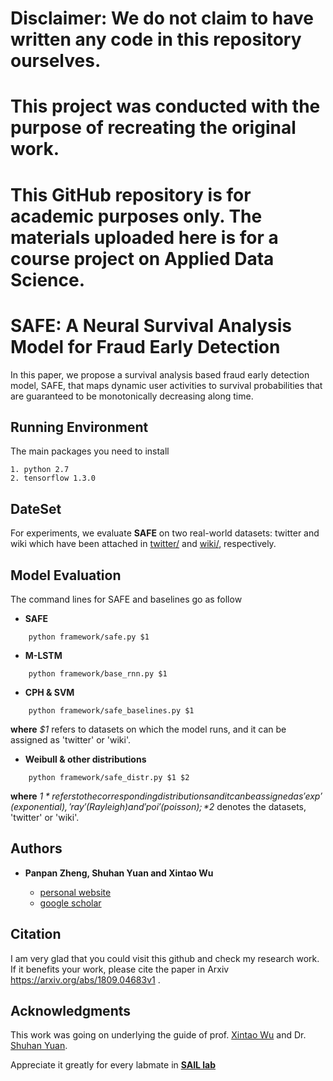 # Disclaimer: We do not claim to have written any code in this repository ourselves.
# This project was conducted with the purpose of recreating the original work.
# This GitHub repository is for academic purposes only. The materials uploaded here is for a course project on Applied Data Science.











# SAFE: A Neural Survival Analysis Model for Fraud Early Detection

In this paper, we propose a survival analysis based fraud early detection model, SAFE, that maps dynamic user activities to survival probabilities that are guaranteed to be monotonically decreasing along time. 


## Running Environment

The main packages you need to install

```
1. python 2.7 
2. tensorflow 1.3.0
```
## DateSet
For experiments, we evaluate **SAFE** on two real-world datasets: twitter and wiki which have been attached in [twitter/](https://github.com/PanpanZheng/SAFE/tree/master/twitter) and [wiki/](https://github.com/PanpanZheng/SAFE/tree/master/wiki), respectively.

## Model Evaluation

The command lines for SAFE and baselines go as follow

* **SAFE** 
```
    python framework/safe.py $1
```

* **M-LSTM** 

```
    python framework/base_rnn.py $1
```

* **CPH & SVM** 

```
    python framework/safe_baselines.py $1
```

**where** *$1* refers to datasets on which the model runs, and it can be assigned as 'twitter' or 'wiki'.


* **Weibull & other distributions**
```
    python framework/safe_distr.py $1 $2
```

**where** *$1* refers to the corresponding distributions and it can be assigned as 'exp' (exponential), 'ray' (Rayleigh) and 'poi' (poisson); *$2* denotes the datasets, 'twitter' or 'wiki'.


## Authors

* **Panpan Zheng, Shuhan Yuan and Xintao Wu** 

    - [personal website](https://sites.uark.edu/pzheng/)
    - [google scholar](https://scholar.google.com/citations?user=f2OLKMYAAAAJ&hl=en)

## Citation

I am very glad that you could visit this github and check my research work. If it benefits your work, please cite the paper in Arxiv https://arxiv.org/abs/1809.04683v1
.

## Acknowledgments

This work was going on underlying the guide of prof. [Xintao Wu](http://csce.uark.edu/~xintaowu/) and Dr. [Shuhan Yuan](https://sites.uark.edu/sy005/). 

Appreciate it greatly for every labmate in [**SAIL lab**](https://sail.uark.edu/)

